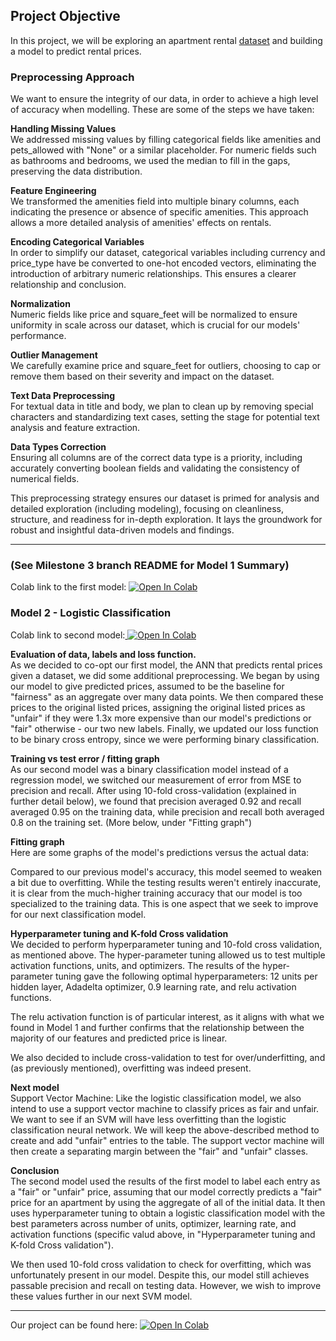 ## Project Objective
In this project, we will be exploring an apartment rental [dataset](https://github.com/Daniel-Tran3/CSE_151A_Project/blob/main/apartments_for_rent_classified_10K_utf.csv) and building a model to predict rental prices.

### Preprocessing Approach
We want to ensure the integrity of our data, in order to achieve a high level of accuracy when modelling. These are some of the steps we have taken:

**Handling Missing Values**\
We addressed missing values by filling categorical fields like amenities and pets_allowed with "None" or a similar placeholder. For numeric fields such as bathrooms and bedrooms, we used the median to fill in the gaps, preserving the data distribution.

**Feature Engineering**\
We transformed the amenities field into multiple binary columns, each indicating the presence or absence of specific amenities. This approach allows a more detailed analysis of amenities' effects on rentals.

**Encoding Categorical Variables**\
In order to simplify our dataset, categorical variables including currency and price_type have be converted to one-hot encoded vectors, eliminating the introduction of arbitrary numeric relationships. This ensures a clearer relationship and conclusion.

**Normalization**\
Numeric fields like price and square_feet will be normalized to ensure uniformity in scale across our dataset, which is crucial for our models' performance.

**Outlier Management**\
We carefully examine price and square_feet for outliers, choosing to cap or remove them based on their severity and impact on the dataset. 

**Text Data Preprocessing**\
For textual data in title and body, we plan to clean up by removing special characters and standardizing text cases, setting the stage for potential text analysis and feature extraction.

**Data Types Correction**\
Ensuring all columns are of the correct data type is a priority, including accurately converting boolean fields and validating the consistency of numerical fields.

This preprocessing strategy ensures our dataset is primed for analysis and detailed exploration (including modeling), focusing on cleanliness, structure, and readiness for in-depth exploration. It lays the groundwork for robust and insightful data-driven models and findings. 

---

### (See Milestone 3 branch README for Model 1 Summary)
Colab link to the first model: <a target="_blank" href="https://colab.research.google.com/github/Daniel-Tran3/CSE_151A_Project/blob/main/Model_1.ipynb">
  <img src="https://colab.research.google.com/assets/colab-badge.svg" alt="Open In Colab"/>
</a>

### Model 2 - Logistic Classification
Colab link to second model:<a target="_blank" href="https://colab.research.google.com/github/Daniel-Tran3/CSE_151A_Project/blob/main/Model_2_Pre.ipynb">
  <img src="https://colab.research.google.com/assets/colab-badge.svg" alt="Open In Colab"/>
</a>

**Evaluation of data, labels and loss function.**\
As we decided to co-opt our first model, the ANN that predicts rental prices given a dataset, we did some additional preprocessing.
We began by using our model to give predicted prices, assumed to be the baseline for "fairness" as an aggregate over many data points.
We then compared these prices to the original listed prices, assigning the original listed prices as "unfair" if they were 1.3x
more expensive than our model's predictions or "fair" otherwise - our two new labels.
Finally, we updated our loss function to be binary cross entropy, since we were performing binary classification.

**Training vs test error / fitting graph**\
As our second model was a binary classification model instead of a regression model, we switched our measurement of error from
MSE to precision and recall.
After using 10-fold cross-validation (explained in further detail below), we found that precision averaged 
0.92 and recall averaged 0.95 on the training data, while precision and recall both averaged 0.8 on the training set.
(More below, under "Fitting graph")

**Fitting graph**\
Here are some graphs of the model's predictions versus the actual data:

<Insert graphs here>

Compared to our previous model's accuracy, this model seemed to weaken a bit due to overfitting.
While the testing results weren't entirely inaccurate, it is clear from the much-higher training accuracy that 
our model is too specialized to the training data. This is one aspect that we seek to improve for our next classification model.

**Hyperparameter tuning and K-fold Cross validation**\
We decided to perform hyperparameter tuning and 10-fold cross validation, as mentioned above.
The hyper-parameter tuning allowed us to test multiple activation functions, units, and optimizers.
The results of the hyper-parameter tuning gave the following optimal hyperparameters:
12 units per hidden layer, Adadelta optimizer, 0.9 learning rate, and relu activation functions.

The relu activation function is of particular interest, as it aligns with what we found in Model 1 and further 
confirms that the relationship between the majority of our features and predicted price is linear.

We also decided to include cross-validation to test for over/underfitting, and (as previously mentioned), 
overfitting was indeed present.

**Next model**\
Support Vector Machine: Like the logistic classification model, we also intend to use a support vector machine to classify prices as fair and unfair. We want to see if an SVM will have less overfitting than the logistic classification neural network.
We will keep the above-described method to create and add "unfair" entries to the table. The support vector machine will then create a separating margin between the "fair" and "unfair" classes.

**Conclusion**\
The second model used the results of the first model to label each entry as a "fair" or "unfair" price, assuming that our model
correctly predicts a "fair" price for an apartment by using the aggregate of all of the initial data. It then uses
hyperparameter tuning to obtain a logistic classification model with the best parameters across number of units, optimizer,
learning rate, and activation functions (specific valud above, in "Hyperparameter tuning and K-fold Cross validation"). 

We then used 10-fold cross validation to check for overfitting, which was unfortunately present in our model. Despite this, our model
still achieves passable precision and recall on testing data. However, we wish to improve these values further in our next SVM model.

---
Our project can be found here: 
<a target="_blank" href="https://colab.research.google.com/github/Daniel-Tran3/CSE_151A_Project/blob/main/CSE151A_Group_Project.ipynb">
  <img src="https://colab.research.google.com/assets/colab-badge.svg" alt="Open In Colab"/>
</a>
